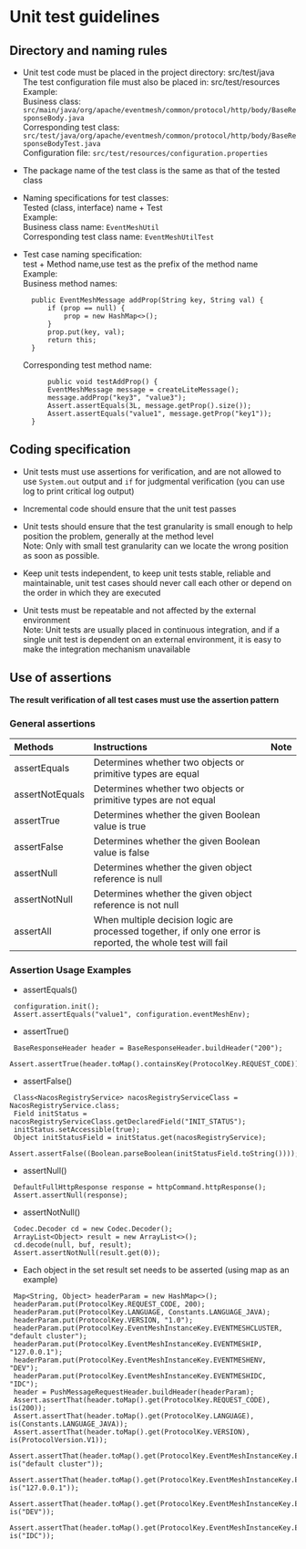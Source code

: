 # Unit test guidelines

## Directory and naming rules

+ Unit test code must be placed in the project directory: src/test/java  
  The test configuration file must also be placed in: src/test/resources  
  Example:  
  Business class: `src/main/java/org/apache/eventmesh/common/protocol/http/body/BaseResponseBody.java`  
  Corresponding test class: `src/test/java/org/apache/eventmesh/common/protocol/http/body/BaseResponseBodyTest.java`  
  Configuration file: `src/test/resources/configuration.properties`
  
+ The package name of the test class is the same as that of the tested class
  
+ Naming specifications for test classes:  
  Tested (class, interface) name + Test  
  Example:  
  Business class name: `EventMeshUtil`  
  Corresponding test class name: `EventMeshUtilTest`
  
+ Test case naming specification:  
  test + Method name,use test as the prefix of the method name  
  Example:  
  Business method names:
  ```
    public EventMeshMessage addProp(String key, String val) {
        if (prop == null) {
            prop = new HashMap<>();
        }
        prop.put(key, val);
        return this;
    }
  ```
  Corresponding test method name:
  ```
        public void testAddProp() {
        EventMeshMessage message = createLiteMessage();
        message.addProp("key3", "value3");
        Assert.assertEquals(3L, message.getProp().size());
        Assert.assertEquals("value1", message.getProp("key1"));
    }
  ```

## Coding specification

+ Unit tests must use assertions for verification, and are not allowed to use `System.out` output and `if` for judgmental verification (you can use log to print critical log output)
  
+ Incremental code should ensure that the unit test passes
  
+ Unit tests should ensure that the test granularity is small enough to help position the problem, generally at the method level  
  Note: Only with small test granularity can we locate the wrong position as soon as possible.
  
+ Keep unit tests independent, to keep unit tests stable, reliable and maintainable, unit test cases should never call each other or depend on the order in which they are executed
  
+ Unit tests must be repeatable and not affected by the external environment  
  Note: Unit tests are usually placed in continuous integration, and if a single unit test is dependent on an external environment, it is easy to make the integration mechanism unavailable

## Use of assertions

**The result verification of all test cases must use the assertion pattern**

### General assertions

| Methods | Instructions | Note |
| :-------------- | :-------------- | -------------- |
| assertEquals    | Determines whether two objects or primitive types are equal |  |
| assertNotEquals | Determines whether two objects or primitive types are not equal |  |
| assertTrue      | Determines whether the given Boolean value is true |  |
| assertFalse     | Determines whether the given Boolean value is false |  |
| assertNull      | Determines whether the given object reference is null |  |
| assertNotNull   | Determines whether the given object reference is not null |  |
| assertAll       | When multiple decision logic are processed together, if only one error is reported, the whole test will fail |  |

### Assertion Usage Examples

+ assertEquals()
```
 configuration.init();
 Assert.assertEquals("value1", configuration.eventMeshEnv);
```

+ assertTrue()
```
 BaseResponseHeader header = BaseResponseHeader.buildHeader("200");
 Assert.assertTrue(header.toMap().containsKey(ProtocolKey.REQUEST_CODE));
```

+ assertFalse()
```
 Class<NacosRegistryService> nacosRegistryServiceClass = NacosRegistryService.class;
 Field initStatus = nacosRegistryServiceClass.getDeclaredField("INIT_STATUS");
 initStatus.setAccessible(true);
 Object initStatusField = initStatus.get(nacosRegistryService);
 Assert.assertFalse((Boolean.parseBoolean(initStatusField.toString())));
```

+ assertNull()
```
 DefaultFullHttpResponse response = httpCommand.httpResponse();
 Assert.assertNull(response);
```

+ assertNotNull()
```
 Codec.Decoder cd = new Codec.Decoder();
 ArrayList<Object> result = new ArrayList<>();
 cd.decode(null, buf, result);
 Assert.assertNotNull(result.get(0));
```

+ Each object in the set result set needs to be asserted (using map as an example)
```
 Map<String, Object> headerParam = new HashMap<>();
 headerParam.put(ProtocolKey.REQUEST_CODE, 200);
 headerParam.put(ProtocolKey.LANGUAGE, Constants.LANGUAGE_JAVA);
 headerParam.put(ProtocolKey.VERSION, "1.0");
 headerParam.put(ProtocolKey.EventMeshInstanceKey.EVENTMESHCLUSTER, "default cluster");
 headerParam.put(ProtocolKey.EventMeshInstanceKey.EVENTMESHIP, "127.0.0.1");
 headerParam.put(ProtocolKey.EventMeshInstanceKey.EVENTMESHENV, "DEV");
 headerParam.put(ProtocolKey.EventMeshInstanceKey.EVENTMESHIDC, "IDC");
 header = PushMessageRequestHeader.buildHeader(headerParam);
 Assert.assertThat(header.toMap().get(ProtocolKey.REQUEST_CODE), is(200));
 Assert.assertThat(header.toMap().get(ProtocolKey.LANGUAGE), is(Constants.LANGUAGE_JAVA));
 Assert.assertThat(header.toMap().get(ProtocolKey.VERSION), is(ProtocolVersion.V1));
 Assert.assertThat(header.toMap().get(ProtocolKey.EventMeshInstanceKey.EVENTMESHCLUSTER), is("default cluster"));
 Assert.assertThat(header.toMap().get(ProtocolKey.EventMeshInstanceKey.EVENTMESHIP), is("127.0.0.1"));
 Assert.assertThat(header.toMap().get(ProtocolKey.EventMeshInstanceKey.EVENTMESHENV), is("DEV"));
 Assert.assertThat(header.toMap().get(ProtocolKey.EventMeshInstanceKey.EVENTMESHIDC), is("IDC"));
```
